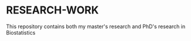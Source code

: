# RESEARCH-WORK
This repository contains both my master's research and PhD's research in Biostatistics 
